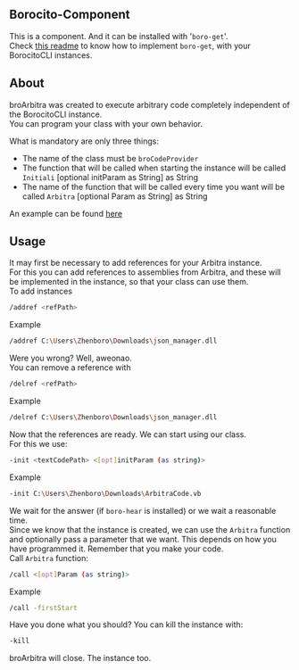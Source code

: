 ## Borocito-Component
This is a component. And it can be installed with '`boro-get`'.  
Check [this readme](https://github.com/Zhenboro/borocito-components/blob/dev/boro-get/README.md) to know how to implement `boro-get`, with your BorocitoCLI instances.  

## About
broArbitra was created to execute arbitrary code completely independent of the BorocitoCLI instance.  
You can program your class with your own behavior.  

What is mandatory are only three things:  
- The name of the class must be `broCodeProvider`  
- The function that will be called when starting the instance will be called `Initiali` [optional initParam as String] as String  
- The name of the function that will be called every time you want will be called `Arbitra` [optional Param as String] as String  

An example can be found [here](https://github.com/Zhenboro/borocito-components/blob/dev/broArbitra/ArbitraCode.vb)

## Usage
It may first be necessary to add references for your Arbitra instance.  
For this you can add references to assemblies from Arbitra, and these will be implemented in the instance, so that your class can use them.  
To add instances  
```sh
/addref <refPath>
```
Example  
```sh
/addref C:\Users\Zhenboro\Downloads\json_manager.dll
```
Were you wrong? Well, aweonao.  
You can remove a reference with  
```sh
/delref <refPath>
```
Example  
```sh
/delref C:\Users\Zhenboro\Downloads\json_manager.dll
```

Now that the references are ready. We can start using our class.  
For this we use:  
```sh
-init <textCodePath> <[opt]initParam (as string)>
```
Example  
```sh
-init C:\Users\Zhenboro\Downloads\ArbitraCode.vb
```
We wait for the answer (if `boro-hear` is installed) or we wait a reasonable time.  
Since we know that the instance is created, we can use the `Arbitra` function and optionally pass a parameter that we want. This depends on how you have programmed it. Remember that you make your code.  
Call `Arbitra` function:  
```sh
/call <[opt]Param (as string)>
```
Example  
```sh
/call -firstStart
```
Have you done what you should? You can kill the instance with:  
```sh
-kill
```
broArbitra will close. The instance too.
